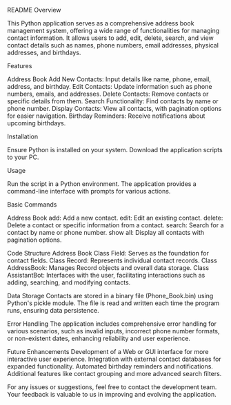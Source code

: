 README
Overview

This Python application serves as a comprehensive address book management system, offering a wide range of functionalities for managing contact information. It allows users to add, edit, delete, search, and view contact details such as names, phone numbers, email addresses, physical addresses, and birthdays.

Features

Address Book
Add New Contacts: Input details like name, phone, email, address, and birthday.
Edit Contacts: Update information such as phone numbers, emails, and addresses.
Delete Contacts: Remove contacts or specific details from them.
Search Functionality: Find contacts by name or phone number.
Display Contacts: View all contacts, with pagination options for easier navigation.
Birthday Reminders: Receive notifications about upcoming birthdays.

Installation

Ensure Python is installed on your system.
Download the application scripts to your PC.

Usage

Run the script in a Python environment.
The application provides a command-line interface with prompts for various actions.

Basic Commands

Address Book
add: Add a new contact.
edit: Edit an existing contact.
delete: Delete a contact or specific information from a contact.
search: Search for a contact by name or phone number.
show all: Display all contacts with pagination options.

Code Structure
Address Book
Class Field: Serves as the foundation for contact fields.
Class Record: Represents individual contact records.
Class AddressBook: Manages Record objects and overall data storage.
Class AssistantBot: Interfaces with the user, facilitating interactions such as adding, searching, and modifying contacts.

Data Storage
Contacts are stored in a binary file (Phone_Book.bin) using Python's pickle module.
The file is read and written each time the program runs, ensuring data persistence.

Error Handling
The application includes comprehensive error handling for various scenarios, such as invalid inputs, incorrect phone number formats, or non-existent dates, enhancing reliability and user experience.

Future Enhancements
Development of a Web or GUI interface for more interactive user experience.
Integration with external contact databases for expanded functionality.
Automated birthday reminders and notifications.
Additional features like contact grouping and more advanced search filters.

For any issues or suggestions, feel free to contact the development team. Your feedback is valuable to us in improving and evolving the application.
